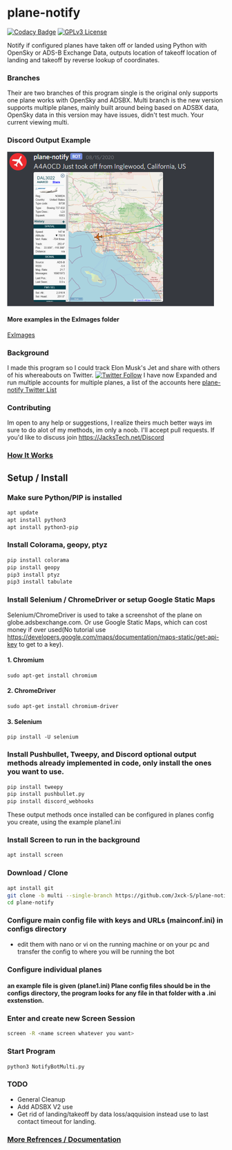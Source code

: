 # plane-notify

[![Codacy Badge](https://api.codacy.com/project/badge/Grade/c4e1d839eec3468cadfe351d64dc1ac4)](https://app.codacy.com/manual/Jxck-S/plane-notify?utm_source=github.com&utm_medium=referral&utm_content=Jxck-S/plane-notify&utm_campaign=Badge_Grade_Settings)
[![GPLv3 License](https://img.shields.io/badge/License-GPL%20v3-yellow.svg)](https://opensource.org/licenses/)

Notify if configured planes have taken off or landed using Python with OpenSky or ADS-B Exchange Data, outputs location of takeoff location of landing and takeoff by reverse lookup of coordinates.

### Branches

Their are two branches of this program single is the original only supports one plane works with OpenSky and ADSBX. Multi branch is the new version supports multiple planes, mainly built around being based on ADSBX data, OpenSky data in this version may have issues, didn't test much. Your current viewing multi.

### Discord Output Example

![Discord Output Example](./ExImages/DiscordEX.png?raw=true)

#### More examples in  the ExImages folder

[ExImages](./ExImages)

### Background

I made this program so I could track Elon Musk's Jet and share with others of his whereabouts on Twitter. [![Twitter Follow](https://img.shields.io/twitter/follow/ElonJet.svg?style=social)](https://twitter.com/ElonJet) I have now Expanded and run multiple accounts for multiple planes, a list of the accounts here [plane-notify Twitter List](https://twitter.com/i/lists/1307414615316467715)

### Contributing

 Im open to any help or suggestions, I realize theirs much better ways im sure to do alot of my methods, im only a noob. I'll accept pull requests. If you'd like to discuss join <https://JacksTech.net/Discord>

### [ How It Works](PseudoCode.md)

## Setup / Install

### Make sure Python/PIP is installed

```bash
apt update
apt install python3
apt install python3-pip
```

### Install Colorama, geopy, ptyz

```bash
pip install colorama
pip install geopy
pip3 install ptyz
pip3 install tabulate
```

### Install Selenium / ChromeDriver or setup Google Static Maps

Selenium/ChromeDriver is used to take a screenshot of the plane on globe.adsbexchange.com. Or use Google Static Maps, which can cost money if over used(No tutorial use <https://developers.google.com/maps/documentation/maps-static/get-api-key> to get to a key).

#### 1. Chromium

```
sudo apt-get install chromium
```

#### 2. ChromeDriver

```
sudo apt-get install chromium-driver
```

#### 3. Selenium

```
pip install -U selenium
```

### Install Pushbullet, Tweepy, and Discord optional output methods already implemented in code, only install the ones you want to use.

```bash
pip install tweepy
pip install pushbullet.py
pip install discord_webhooks
```

These output methods once installed can be configured in planes config you create, using the example plane1.ini

### Install Screen to run in the background

```bash
apt install screen
```

### Download / Clone

```bash
apt install git
git clone -b multi --single-branch https://github.com/Jxck-S/plane-notify.git
cd plane-notify
```

### Configure main config file with keys and URLs (mainconf.ini) in configs directory

-   edit them with nano or vi on the running machine or on your pc and transfer the config to where you will be running the bot

### Configure individual planes

#### an example file is given (plane1.ini) Plane config files should be in the configs directory, the program looks for any file in that folder with a .ini exstenstion.

### Enter and create new Screen Session

```bash
screen -R <name screen whatever you want>
```

### Start Program

```bash
python3 NotifyBotMulti.py
```

### TODO

-   General Cleanup
-   Add ADSBX V2 use
-   Get rid of landing/takeoff by data loss/aqquision instead use to last contact timeout for landing. 

### [ More Refrences / Documentation](Refrences.md)
